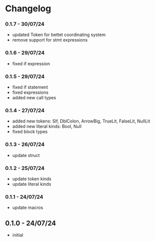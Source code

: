 # Changelog

### 0.1.7 - 30/07/24

- updated Token for bettet coordinating system
- remove support for stmt expressions

### 0.1.6 - 29/07/24

- fixed if expression

### 0.1.5 - 29/07/24

- fixed if statement
- fixed expressions
- added new call types

### 0.1.4 - 27/07/24

- added new tokens: Slf, DblColon, ArrowBig, TrueLit, FalseLit, NullLit
- added new literal kinds: Bool, Null
- fixed block types

### 0.1.3 - 26/07/24

- update struct

### 0.1.2 - 25/07/24

- update token kinds
- update literal kinds

### 0.1.1 - 24/07/24

- update macros

## 0.1.0 - 24/07/24

- initial
